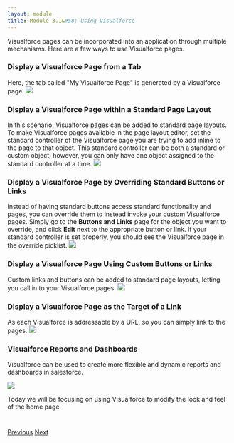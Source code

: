 ```yaml
---
layout: module
title: Module 3.1&#58; Using Visualforce 
---
```


Visualforce pages can be incorporated into an application through multiple mechanisms. Here are a few ways to use Visualforce pages.

### **Display a Visualforce Page from a Tab**
Here, the tab called "My Visualforce Page" is generated by a Visualforce page.
![](https://s3.amazonaws.com/dfc-wiki/en/images/6/63/Visualforce_crl_customTab.png)


### **Display a Visualforce Page within a Standard Page Layout**
In this scenario, Visualforce pages can be added to standard page layouts. To make Visualforce pages available in the page layout editor, set the standard controller of the Visualforce page you are trying to add inline to the page to that object. This standard controller can be both a standard or custom object; however, you can only have one object assigned to the standard controller at a time.
![](https://s3.amazonaws.com/dfc-wiki/en/images/f/ff/Visualforce_crl_inlinePage.png)

### **Display a Visualforce Page by Overriding Standard Buttons or Links**
Instead of having standard buttons access standard functionality and pages, you can override them to instead invoke your custom Visualforce pages. Simply go to the **Buttons and Links** page for the object you want to override, and click **Edit** next to the appropriate button or link. If your standard controller is set properly, you should see the Visualforce page in the override picklist.
![](https://s3.amazonaws.com/dfc-wiki/en/images/1/13/Visualforce_crl_overrides.png)

### **Display a Visualforce Page Using Custom Buttons or Links**
Custom links and buttons can be added to standard page layouts, letting you call in to your Visualforce pages.
![](https://s3.amazonaws.com/dfc-wiki/en/images/c/ca/Visualforce_crl_customButton.png)

### **Display a Visualforce Page as the Target of a Link**
As each Visualforce is addressable by a URL, so you can simply link to the pages.
![](https://s3.amazonaws.com/dfc-wiki/en/images/3/3f/Visualforce_crl_byName.png)



### **Visualforce Reports and Dashboards**
Visualforce can be used to create more flexible and dynamic reports and dashboards in salesforce. 

![](http://2.bp.blogspot.com/-HIhCl_dIzaY/T_oXdsDecEI/AAAAAAAAAFI/HHkDpiQRxks/s1600/Example+Visualforce+Report.jpg)


Today we will be focusing on using Visualforce to modify the look and feel of the home page


<div class="row" style="margin-top:40px;">
<div class="col-sm-12">
<a href="3-getting-started-with-visualforce.html" class="btn btn-default"><i class="glyphicon glyphicon-chevron-left"></i> Previous</a>
<a href="3.2-exercise-visualforce-homepage-component.html" class="btn btn-default pull-right">Next <i class="glyphicon glyphicon-chevron-right"></i></a>
</div>
</div>
